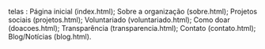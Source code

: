 telas :
Página inicial (index.html);
Sobre a organização (sobre.html);
Projetos sociais (projetos.html);
Voluntariado (voluntariado.html);
Como doar (doacoes.html);
Transparência (transparencia.html);
Contato (contato.html);
Blog/Notícias (blog.html).